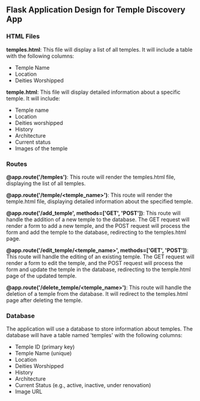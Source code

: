 ## Flask Application Design for Temple Discovery App

### HTML Files

**temples.html**: This file will display a list of all temples. It will include a table with the following columns:
- Temple Name
- Location
- Deities Worshipped

**temple.html**: This file will display detailed information about a specific temple. It will include:
- Temple name
- Location
- Deities worshipped
- History
- Architecture
- Current status
- Images of the temple

### Routes

**@app.route('/temples')**: This route will render the temples.html file, displaying the list of all temples.

**@app.route('/temple/<temple_name>')**: This route will render the temple.html file, displaying detailed information about the specified temple.

**@app.route('/add_temple', methods=['GET', 'POST'])**: This route will handle the addition of a new temple to the database. The GET request will render a form to add a new temple, and the POST request will process the form and add the temple to the database, redirecting to the temples.html page.

**@app.route('/edit_temple/<temple_name>', methods=['GET', 'POST'])**: This route will handle the editing of an existing temple. The GET request will render a form to edit the temple, and the POST request will process the form and update the temple in the database, redirecting to the temple.html page of the updated temple.

**@app.route('/delete_temple/<temple_name>')**: This route will handle the deletion of a temple from the database. It will redirect to the temples.html page after deleting the temple.

### Database

The application will use a database to store information about temples. The database will have a table named 'temples' with the following columns:
- Temple ID (primary key)
- Temple Name (unique)
- Location
- Deities Worshipped
- History
- Architecture
- Current Status (e.g., active, inactive, under renovation)
- Image URL